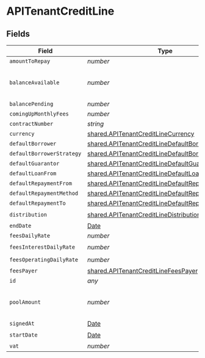 # APITenantCreditLine


## Fields

| Field                                                                                                                         | Type                                                                                                                          | Required                                                                                                                      | Description                                                                                                                   |
| ----------------------------------------------------------------------------------------------------------------------------- | ----------------------------------------------------------------------------------------------------------------------------- | ----------------------------------------------------------------------------------------------------------------------------- | ----------------------------------------------------------------------------------------------------------------------------- |
| `amountToRepay`                                                                                                               | *number*                                                                                                                      | :heavy_minus_sign:                                                                                                            | N/A                                                                                                                           |
| `balanceAvailable`                                                                                                            | *number*                                                                                                                      | :heavy_minus_sign:                                                                                                            | Remaining amount that can be loaned.                                                                                          |
| `balancePending`                                                                                                              | *number*                                                                                                                      | :heavy_minus_sign:                                                                                                            | N/A                                                                                                                           |
| `comingUpMonthlyFees`                                                                                                         | *number*                                                                                                                      | :heavy_minus_sign:                                                                                                            | N/A                                                                                                                           |
| `contractNumber`                                                                                                              | *string*                                                                                                                      | :heavy_minus_sign:                                                                                                            | N/A                                                                                                                           |
| `currency`                                                                                                                    | [shared.APITenantCreditLineCurrency](../../../sdk/models/shared/apitenantcreditlinecurrency.md)                               | :heavy_minus_sign:                                                                                                            | N/A                                                                                                                           |
| `defaultBorrower`                                                                                                             | [shared.APITenantCreditLineDefaultBorrower](../../../sdk/models/shared/apitenantcreditlinedefaultborrower.md)                 | :heavy_minus_sign:                                                                                                            | N/A                                                                                                                           |
| `defaultBorrowerStrategy`                                                                                                     | [shared.APITenantCreditLineDefaultBorrowerStrategy](../../../sdk/models/shared/apitenantcreditlinedefaultborrowerstrategy.md) | :heavy_minus_sign:                                                                                                            | N/A                                                                                                                           |
| `defaultGuarantor`                                                                                                            | [shared.APITenantCreditLineDefaultGuarantor](../../../sdk/models/shared/apitenantcreditlinedefaultguarantor.md)               | :heavy_minus_sign:                                                                                                            | N/A                                                                                                                           |
| `defaultLoanFrom`                                                                                                             | [shared.APITenantCreditLineDefaultLoanFrom](../../../sdk/models/shared/apitenantcreditlinedefaultloanfrom.md)                 | :heavy_minus_sign:                                                                                                            | N/A                                                                                                                           |
| `defaultRepaymentFrom`                                                                                                        | [shared.APITenantCreditLineDefaultRepaymentFrom](../../../sdk/models/shared/apitenantcreditlinedefaultrepaymentfrom.md)       | :heavy_minus_sign:                                                                                                            | N/A                                                                                                                           |
| `defaultRepaymentMethod`                                                                                                      | [shared.APITenantCreditLineDefaultRepaymentMethod](../../../sdk/models/shared/apitenantcreditlinedefaultrepaymentmethod.md)   | :heavy_minus_sign:                                                                                                            | N/A                                                                                                                           |
| `defaultRepaymentTo`                                                                                                          | [shared.APITenantCreditLineDefaultRepaymentTo](../../../sdk/models/shared/apitenantcreditlinedefaultrepaymentto.md)           | :heavy_minus_sign:                                                                                                            | N/A                                                                                                                           |
| `distribution`                                                                                                                | [shared.APITenantCreditLineDistribution](../../../sdk/models/shared/apitenantcreditlinedistribution.md)                       | :heavy_check_mark:                                                                                                            | N/A                                                                                                                           |
| `endDate`                                                                                                                     | [Date](https://developer.mozilla.org/en-US/docs/Web/JavaScript/Reference/Global_Objects/Date)                                 | :heavy_minus_sign:                                                                                                            | N/A                                                                                                                           |
| `feesDailyRate`                                                                                                               | *number*                                                                                                                      | :heavy_minus_sign:                                                                                                            | N/A                                                                                                                           |
| `feesInterestDailyRate`                                                                                                       | *number*                                                                                                                      | :heavy_check_mark:                                                                                                            | N/A                                                                                                                           |
| `feesOperatingDailyRate`                                                                                                      | *number*                                                                                                                      | :heavy_check_mark:                                                                                                            | N/A                                                                                                                           |
| `feesPayer`                                                                                                                   | [shared.APITenantCreditLineFeesPayer](../../../sdk/models/shared/apitenantcreditlinefeespayer.md)                             | :heavy_minus_sign:                                                                                                            | N/A                                                                                                                           |
| `id`                                                                                                                          | *any*                                                                                                                         | :heavy_minus_sign:                                                                                                            | N/A                                                                                                                           |
| `poolAmount`                                                                                                                  | *number*                                                                                                                      | :heavy_minus_sign:                                                                                                            | Maximum amount that can be loaned.                                                                                            |
| `signedAt`                                                                                                                    | [Date](https://developer.mozilla.org/en-US/docs/Web/JavaScript/Reference/Global_Objects/Date)                                 | :heavy_minus_sign:                                                                                                            | N/A                                                                                                                           |
| `startDate`                                                                                                                   | [Date](https://developer.mozilla.org/en-US/docs/Web/JavaScript/Reference/Global_Objects/Date)                                 | :heavy_check_mark:                                                                                                            | N/A                                                                                                                           |
| `vat`                                                                                                                         | *number*                                                                                                                      | :heavy_minus_sign:                                                                                                            | N/A                                                                                                                           |